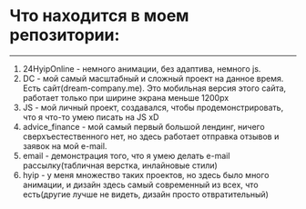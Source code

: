 # Что находится в моем репозитории:
***
1. 24HyipOnline - немного анимации, без адаптива, немного js.
2. DC - мой самый масштабный и сложный проект на данное время. Eсть сайт(dream-company.me). Это мобильная версия этого сайта, работает только при ширине экрана меньше 1200px
3. JS - мой личный проект, создавался, чтобы продемонстрировать, что я что-то умею писать на JS xD
4. advice_finance - мой самый первый большой лендинг, ничего сверхъестественного нет, но здесь работает отправка отзывов и заявок на мой e-mail.
5. email - демонстрация того, что я умею делать e-mail рассылку(табличная верстка, инлайновые стили)
6. hyip - у меня множество таких проектов, но здесь было много анимации, и дизайн здесь самый современный из всех, что есть(другие лучше не видеть, дизайн просто отвратительный)
